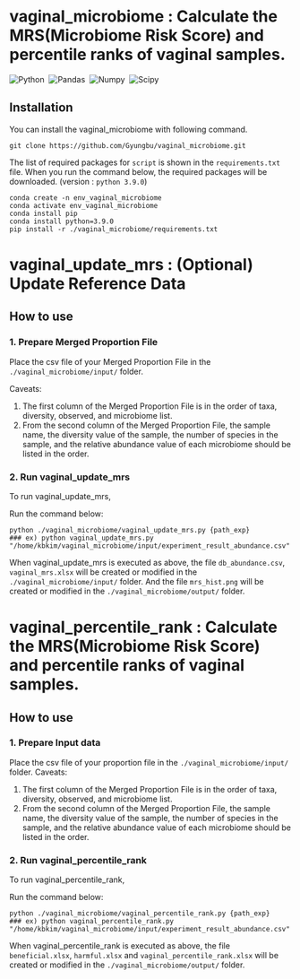 # vaginal_microbiome : Calculate the MRS(Microbiome Risk Score) and percentile ranks of vaginal samples.

![Python](https://img.shields.io/badge/Python-v3.9.0-blue.svg?style=flat&logo=python)&nbsp;
![Pandas](https://img.shields.io/badge/pandas-v2.0.3-blue.svg?style=flat&logo=pandas)&nbsp;
![Numpy](https://img.shields.io/badge/NumPy-v1.25.0-blue.svg?style=flat&logo=numpy)&nbsp;
![Scipy](https://img.shields.io/badge/SciPy-v1.11.1-blue.svg?style=flat&logo=scipy)&nbsp;

## Installation

You can install the vaginal_microbiome with following command.
	
	git clone https://github.com/Gyungbu/vaginal_microbiome.git
 
The list of required packages for `script` is shown in the `requirements.txt` file. When you run the command below, the required packages will be downloaded. (version : `python 3.9.0`)
	
	conda create -n env_vaginal_microbiome
	conda activate env_vaginal_microbiome
	conda install pip  
	conda install python=3.9.0
	pip install -r ./vaginal_microbiome/requirements.txt 



# vaginal_update_mrs : (Optional) Update Reference Data
## How to use

### 1. Prepare Merged Proportion File
Place the csv file of your Merged Proportion File in the `./vaginal_microbiome/input/` folder.

Caveats: 

1. The first column of the Merged Proportion File is in the order of taxa, diversity, observed, and microbiome list.
2. From the second column of the Merged Proportion File, the sample name, the diversity value of the sample, the number of species in the sample, and the relative abundance value of each microbiome should be listed in the order.

### 2. Run vaginal_update_mrs
To run vaginal_update_mrs,
 
Run the command below:
  
    python ./vaginal_microbiome/vaginal_update_mrs.py {path_exp}
    ### ex) python vaginal_update_mrs.py "/home/kbkim/vaginal_microbiome/input/experiment_result_abundance.csv"

When vaginal_update_mrs is executed as above, the file `db_abundance.csv`, `vaginal_mrs.xlsx` will be created or modified in the `./vaginal_microbiome/input/` folder.
And the file `mrs_hist.png` will be created or modified in the `./vaginal_microbiome/output/` folder.

# vaginal_percentile_rank : Calculate the MRS(Microbiome Risk Score) and percentile ranks of vaginal samples.
## How to use

### 1. Prepare Input data
Place the csv file of your proportion file in the `./vaginal_microbiome/input/` folder.
Caveats: 

1. The first column of the Merged Proportion File is in the order of taxa, diversity, observed, and microbiome list.
2. From the second column of the Merged Proportion File, the sample name, the diversity value of the sample, the number of species in the sample, and the relative abundance value of each microbiome should be listed in the order.

### 2. Run vaginal_percentile_rank
To run vaginal_percentile_rank,
 
Run the command below:

    python ./vaginal_microbiome/vaginal_percentile_rank.py {path_exp}
    ### ex) python vaginal_percentile_rank.py "/home/kbkim/vaginal_microbiome/input/experiment_result_abundance.csv"

When vaginal_percentile_rank is executed as above, the file `beneficial.xlsx`, `harmful.xlsx` and `vaginal_percentile_rank.xlsx` will be created or modified in the `./vaginal_microbiome/output/` folder.




